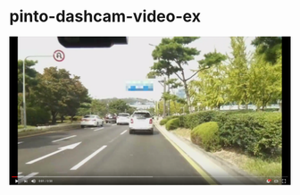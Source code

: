 # pinto-dashcam-video-ex
[![ScreenShot](https://github.com/inclincs/image/blob/master/dash_github.PNG?raw=true)](https://youtu.be/d8f-_Yv16bI)
